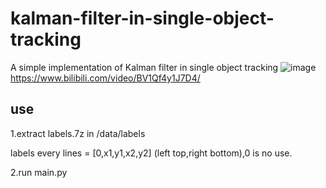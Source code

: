 # kalman-filter-in-single-object-tracking
A simple implementation of Kalman filter in single object tracking
![image](https://user-images.githubusercontent.com/43487003/132662896-7ded9343-39e0-474f-b8dc-0b63ca9b80ef.png)
https://www.bilibili.com/video/BV1Qf4y1J7D4/
## use
1.extract labels.7z in /data/labels

labels every lines = [0,x1,y1,x2,y2] (left top,right bottom),0 is no use.

2.run main.py
